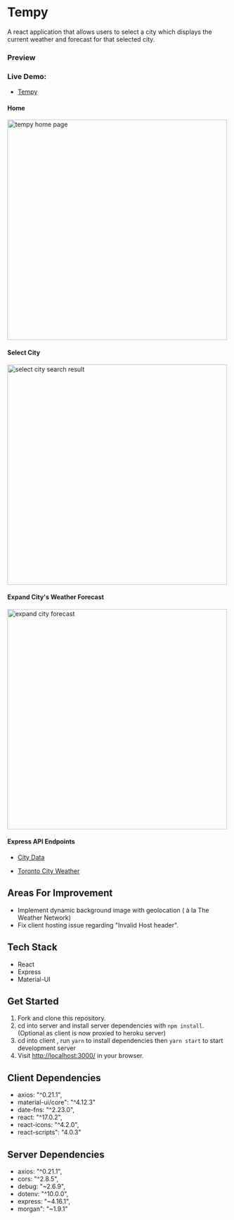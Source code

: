 # Tempy

A react application that allows users to select a city which displays the current weather and forecast for that selected city.




### Preview 

### Live Demo: 
- [Tempy](https://nostalgic-spence-b7a949.netlify.app/)

#### Home
<img width="500" alt="tempy home page" src="https://user-images.githubusercontent.com/69181038/130336966-248172e6-74c4-4c9d-b02b-278365ca1f29.png">


#### Select City
<img width="500" alt="select city search result" src="https://user-images.githubusercontent.com/69181038/130336992-39986048-0140-461b-841a-4ea87fa38962.png">

#### Expand City's Weather Forecast
<img width="500" alt="expand city forecast" src="https://user-images.githubusercontent.com/69181038/130336998-21425e83-9d8e-49df-9ca2-99df80289582.png">

#### Express API Endpoints

- [City Data](https://tempy-api.herokuapp.com/api/cities)

- [Toronto City Weather](https://tempy-api.herokuapp.com/api/cities/6167865/weather-data)


## Areas For Improvement

- Implement dynamic background image with geolocation ( à la The Weather Network)
- Fix client hosting issue regarding "Invalid Host header".   

## Tech Stack

- React
- Express
- Material-UI

## Get Started

1. Fork and clone this repository.
2. cd into server and install server dependencies with `npm install`. (Optional as client is now proxied to heroku server)
3. cd into client , run `yarn` to install dependencies then `yarn start` to start development server
4. Visit <http://localhost:3000/> in your browser.

## Client Dependencies

- axios: "^0.21.1",
- material-ui/core": "^4.12.3"
- date-fns: "^2.23.0",
- react: "^17.0.2",
- react-icons: "^4.2.0",
- react-scripts": "4.0.3"

## Server Dependencies

- axios: "^0.21.1",
- cors: "^2.8.5",
- debug: "~2.6.9",
- dotenv: "^10.0.0",
- express: "~4.16.1",
- morgan": "~1.9.1"
